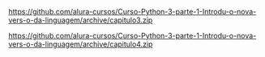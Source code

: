https://github.com/alura-cursos/Curso-Python-3-parte-1-Introdu-o-nova-vers-o-da-linguagem/archive/capitulo3.zip

https://github.com/alura-cursos/Curso-Python-3-parte-1-Introdu-o-nova-vers-o-da-linguagem/archive/capitulo4.zip






